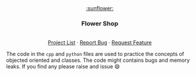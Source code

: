 <br />
<p style="text-align: center" align="center">
  <a href="https://github.com/kana800/myProjects">
	:sunflower:
  </a>
  <h3 align="center">Flower Shop</h3>
  <p align="center">
    <br />
    <a href="https://github.com/kana800/myProjects/">Project List</a>
    ·
    <a href="https://github.com/kana800/myProjects/issues">Report Bug</a>
    ·
    <a href="https://github.com/kana800/myProjects/issues">Request Feature</a>
  </p>
</p>

The code in the `cpp` and `python` files are used to practice the concepts of objected oriented and classes. The code might contains bugs and memory leaks. If you find any please raise and issue :smile:
